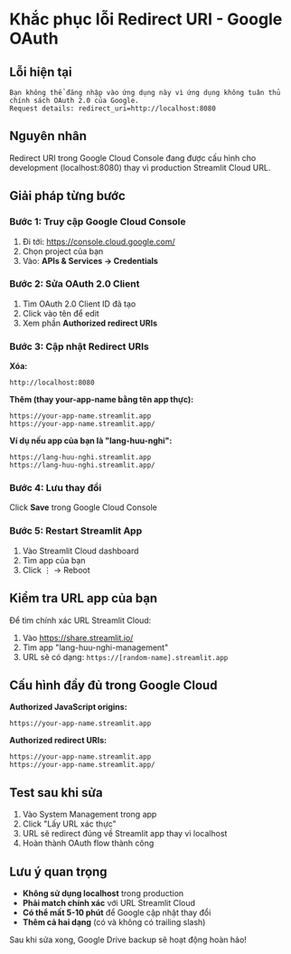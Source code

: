 # Khắc phục lỗi Redirect URI - Google OAuth

## Lỗi hiện tại
```
Bạn không thể đăng nhập vào ứng dụng này vì ứng dụng không tuân thủ chính sách OAuth 2.0 của Google.
Request details: redirect_uri=http://localhost:8080
```

## Nguyên nhân
Redirect URI trong Google Cloud Console đang được cấu hình cho development (localhost:8080) thay vì production Streamlit Cloud URL.

## Giải pháp từng bước

### Bước 1: Truy cập Google Cloud Console
1. Đi tới: https://console.cloud.google.com/
2. Chọn project của bạn
3. Vào: **APIs & Services → Credentials**

### Bước 2: Sửa OAuth 2.0 Client
1. Tìm OAuth 2.0 Client ID đã tạo
2. Click vào tên để edit
3. Xem phần **Authorized redirect URIs**

### Bước 3: Cập nhật Redirect URIs
**Xóa:**
```
http://localhost:8080
```

**Thêm (thay your-app-name bằng tên app thực):**
```
https://your-app-name.streamlit.app
https://your-app-name.streamlit.app/
```

**Ví dụ nếu app của bạn là "lang-huu-nghi":**
```
https://lang-huu-nghi.streamlit.app
https://lang-huu-nghi.streamlit.app/
```

### Bước 4: Lưu thay đổi
Click **Save** trong Google Cloud Console

### Bước 5: Restart Streamlit App
1. Vào Streamlit Cloud dashboard
2. Tìm app của bạn
3. Click ⋮ → Reboot

## Kiểm tra URL app của bạn

Để tìm chính xác URL Streamlit Cloud:
1. Vào https://share.streamlit.io/
2. Tìm app "lang-huu-nghi-management" 
3. URL sẽ có dạng: `https://[random-name].streamlit.app`

## Cấu hình đầy đủ trong Google Cloud

**Authorized JavaScript origins:**
```
https://your-app-name.streamlit.app
```

**Authorized redirect URIs:**
```
https://your-app-name.streamlit.app
https://your-app-name.streamlit.app/
```

## Test sau khi sửa

1. Vào System Management trong app
2. Click "Lấy URL xác thực"
3. URL sẽ redirect đúng về Streamlit app thay vì localhost
4. Hoàn thành OAuth flow thành công

## Lưu ý quan trọng

- **Không sử dụng localhost** trong production
- **Phải match chính xác** với URL Streamlit Cloud
- **Có thể mất 5-10 phút** để Google cập nhật thay đổi
- **Thêm cả hai dạng** (có và không có trailing slash)

Sau khi sửa xong, Google Drive backup sẽ hoạt động hoàn hảo!